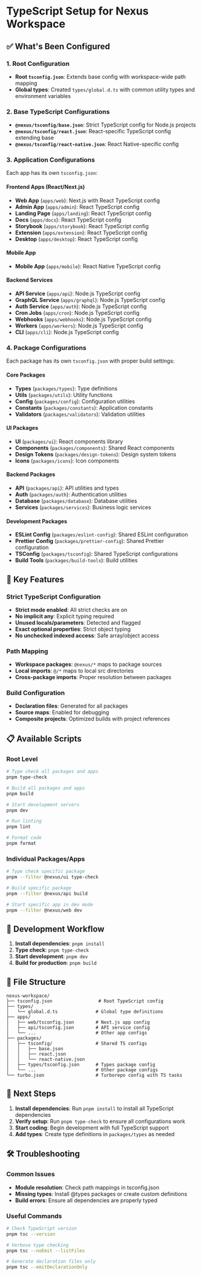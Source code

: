 # TypeScript Setup for Nexus Workspace

## ✅ What's Been Configured

### 1. Root Configuration
- **Root `tsconfig.json`**: Extends base config with workspace-wide path mapping
- **Global types**: Created `types/global.d.ts` with common utility types and environment variables

### 2. Base TypeScript Configurations
- **`@nexus/tsconfig/base.json`**: Strict TypeScript config for Node.js projects
- **`@nexus/tsconfig/react.json`**: React-specific TypeScript config extending base
- **`@nexus/tsconfig/react-native.json`**: React Native-specific config

### 3. Application Configurations
Each app has its own `tsconfig.json`:

#### Frontend Apps (React/Next.js)
- **Web App** (`apps/web`): Next.js with React TypeScript config
- **Admin App** (`apps/admin`): React TypeScript config
- **Landing Page** (`apps/landing`): React TypeScript config
- **Docs** (`apps/docs`): React TypeScript config
- **Storybook** (`apps/storybook`): React TypeScript config
- **Extension** (`apps/extension`): React TypeScript config
- **Desktop** (`apps/desktop`): React TypeScript config

#### Mobile App
- **Mobile App** (`apps/mobile`): React Native TypeScript config

#### Backend Services
- **API Service** (`apps/api`): Node.js TypeScript config
- **GraphQL Service** (`apps/graphql`): Node.js TypeScript config
- **Auth Service** (`apps/auth`): Node.js TypeScript config
- **Cron Jobs** (`apps/cron`): Node.js TypeScript config
- **Webhooks** (`apps/webhooks`): Node.js TypeScript config
- **Workers** (`apps/workers`): Node.js TypeScript config
- **CLI** (`apps/cli`): Node.js TypeScript config

### 4. Package Configurations
Each package has its own `tsconfig.json` with proper build settings:

#### Core Packages
- **Types** (`packages/types`): Type definitions
- **Utils** (`packages/utils`): Utility functions
- **Config** (`packages/config`): Configuration utilities
- **Constants** (`packages/constants`): Application constants
- **Validators** (`packages/validators`): Validation utilities

#### UI Packages
- **UI** (`packages/ui`): React components library
- **Components** (`packages/components`): Shared React components
- **Design Tokens** (`packages/design-tokens`): Design system tokens
- **Icons** (`packages/icons`): Icon components

#### Backend Packages
- **API** (`packages/api`): API utilities and types
- **Auth** (`packages/auth`): Authentication utilities
- **Database** (`packages/database`): Database utilities
- **Services** (`packages/services`): Business logic services

#### Development Packages
- **ESLint Config** (`packages/eslint-config`): Shared ESLint configuration
- **Prettier Config** (`packages/prettier-config`): Shared Prettier configuration
- **TSConfig** (`packages/tsconfig`): Shared TypeScript configurations
- **Build Tools** (`packages/build-tools`): Build utilities

## 🚀 Key Features

### Strict TypeScript Configuration
- **Strict mode enabled**: All strict checks are on
- **No implicit any**: Explicit typing required
- **Unused locals/parameters**: Detected and flagged
- **Exact optional properties**: Strict object typing
- **No unchecked indexed access**: Safe array/object access

### Path Mapping
- **Workspace packages**: `@nexus/*` maps to package sources
- **Local imports**: `@/*` maps to local src directories
- **Cross-package imports**: Proper resolution between packages

### Build Configuration
- **Declaration files**: Generated for all packages
- **Source maps**: Enabled for debugging
- **Composite projects**: Optimized builds with project references

## 📋 Available Scripts

### Root Level
```bash
# Type check all packages and apps
pnpm type-check

# Build all packages and apps
pnpm build

# Start development servers
pnpm dev

# Run linting
pnpm lint

# Format code
pnpm format
```

### Individual Packages/Apps
```bash
# Type check specific package
pnpm --filter @nexus/ui type-check

# Build specific package
pnpm --filter @nexus/api build

# Start specific app in dev mode
pnpm --filter @nexus/web dev
```

## 🔧 Development Workflow

1. **Install dependencies**: `pnpm install`
2. **Type check**: `pnpm type-check`
3. **Start development**: `pnpm dev`
4. **Build for production**: `pnpm build`

## 📁 File Structure

```
nexus-workspace/
├── tsconfig.json                 # Root TypeScript config
├── types/
│   └── global.d.ts              # Global type definitions
├── apps/
│   ├── web/tsconfig.json        # Next.js app config
│   ├── api/tsconfig.json        # API service config
│   └── ...                      # Other app configs
├── packages/
│   ├── tsconfig/                # Shared TS configs
│   │   ├── base.json
│   │   ├── react.json
│   │   └── react-native.json
│   ├── types/tsconfig.json      # Types package config
│   └── ...                      # Other package configs
└── turbo.json                   # Turborepo config with TS tasks
```

## 🎯 Next Steps

1. **Install dependencies**: Run `pnpm install` to install all TypeScript dependencies
2. **Verify setup**: Run `pnpm type-check` to ensure all configurations work
3. **Start coding**: Begin development with full TypeScript support
4. **Add types**: Create type definitions in `packages/types` as needed

## 🛠 Troubleshooting

### Common Issues
- **Module resolution**: Check path mappings in tsconfig.json
- **Missing types**: Install @types packages or create custom definitions
- **Build errors**: Ensure all dependencies are properly typed

### Useful Commands
```bash
# Check TypeScript version
pnpm tsc --version

# Verbose type checking
pnpm tsc --noEmit --listFiles

# Generate declaration files only
pnpm tsc --emitDeclarationOnly
```
